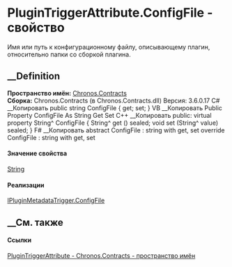 # PluginTriggerAttribute.ConfigFile - свойство
Имя или путь к конфигурационному файлу, описывающему плагин, относительно
папки со сборкой плагина.
## __Definition
 **Пространство имён:** [Chronos.Contracts](N_Chronos_Contracts.htm)  
 **Сборка:** Chronos.Contracts (в Chronos.Contracts.dll) Версия: 3.6.0.17
C# __Копировать
     public string ConfigFile { get; set; }
VB __Копировать
     Public Property ConfigFile As String
    	Get
    	Set
C++ __Копировать
     public:
    virtual property String^ ConfigFile {
    	String^ get () sealed;
    	void set (String^ value) sealed;
    }
F# __Копировать
     abstract ConfigFile : string with get, set
    override ConfigFile : string with get, set
#### Значение свойства
[String](https://learn.microsoft.com/dotnet/api/system.string)
#### Реализации
[IPluginMetadataTrigger.ConfigFile](P_Chronos_Contracts_IPluginMetadataTrigger_ConfigFile.htm)  
##  __См. также
#### Ссылки
[PluginTriggerAttribute - ](T_Chronos_Contracts_PluginTriggerAttribute.htm)
[Chronos.Contracts - пространство имён](N_Chronos_Contracts.htm)
